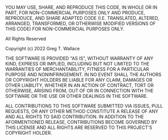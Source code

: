 YOU MAY USE, SHARE, AND REPRODUCE THIS CODE, IN WHOLE OR IN PART, FOR
NON-COMMERCIAL PURPOSES ONLY AND PRODUCE, REPRODUCE, AND SHARE ADAPTED
CODE (I.E. TRANSLATED, ALTERED, ARRANGED, TRANSFORMED, OR OTHERWISE
MODIFIED VERSIONS OF THIS CODE) FOR NON-COMMERCIAL PURPOSES ONLY.

All Rights Reserved

Copyright (c) 2022 Greg T. Wallace

THE SOFTWARE IS PROVIDED "AS IS", WITHOUT WARRANTY OF ANY KIND, EXPRESS OR
IMPLIED, INCLUDING BUT NOT LIMITED TO THE WARRANTIES OF MERCHANTABILITY,
FITNESS FOR A PARTICULAR PURPOSE AND NONINFRINGEMENT. IN NO EVENT SHALL THE
AUTHORS OR COPYRIGHT HOLDERS BE LIABLE FOR ANY CLAIM, DAMAGES OR OTHER
LIABILITY, WHETHER IN AN ACTION OF CONTRACT, TORT OR OTHERWISE, ARISING FROM,
OUT OF OR IN CONNECTION WITH THE SOFTWARE OR THE USE OR OTHER DEALINGS IN
THE SOFTWARE.

ALL CONTRIBUTIONS TO THIS SOFTWARE SUBMITTED VIA ISSUES, PULL REQUESTS, OR
ANY OTHER METHOD CONSTITUTE A RELEASE OF ANY AND ALL RIGHTS TO SAID
CONTRIBUTION. IN ADDITION TO THE AFORMENTIONED RELEASE, CONTRIBUTIONS BECOME
GOVERNED BY THIS LICENSE AND ALL RIGHTS ARE RESERVED TO THIS PROJECT'S
COPYRIGHT HOLDER.
